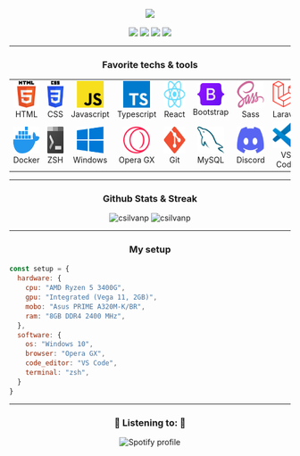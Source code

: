 <p align="center">
   
<img src="https://readme-typing-svg.herokuapp.com?font=Jetbrains+Mono&color=%23FDB927&size=26&center=true&vCenter=true&width=650&lines=Hi%2C+I'm+Cau%C3%A3+Silva!;Front-End+developer;Computer+Science+student"/>
   
</p>

<p align="center">
   <a href="https://www.linkedin.com/in/cauã-v-silva/"><img src="https://img.shields.io/badge/-Cauã%20Silva-0077B5?style=for-the-badge&logo=Linkedin&logoColor=white"/></a>
   <a href="mailto:csilvanp@gmail.com"><img src="https://img.shields.io/badge/-csilvanp@gmail.com-D14836?style=for-the-badge&logo=Gmail&logoColor=white"/></a>
   <a href="https://instagram.com/cauavsilva"><img src="https://img.shields.io/badge/-@cauavsilva-E4405F?style=for-the-badge&logo=Instagram&logoColor=white"/></a>
   <a href="https://www.facebook.com/profile.php?id=100028612230071&viewas=100000686899395"><img src="https://img.shields.io/badge/-Cauã%20Silva-1877F2?style=for-the-badge&logo=Facebook&logoColor=white"/></a>
</p>
<hr/>

<h3 align="center">Favorite techs & tools</h3>
  <table align="center">
  <tr>
    <td align="center" width="96">
      <img src="./img/html.svg" width="48" height="48" alt="HTML" />
      <br>HTML
    </td>
    <td align="center" width="96">
      <img src="./img/css.svg" width="48" height="48" alt="CSS" />
      <br>CSS
    </td>
    <td align="center" width="96">
      <img src="./img/javascript.svg" width="48" height="48" alt="Javascript" />
      <br>Javascript
    </td>
    <td align="center" width="96">
      <img src="./img/typescript.svg" width="48" height="48" alt="Typescript" />
      <br>Typescript
    </td>
    <td align="center" width="96">
        <img src="./img/react.svg" width="48" height="48" alt="React" />
      <br>React
    </td>
    <td align="center" width="96">
        <img src="./img/bootstrap.svg" width="48" height="40" alt="Bootstrap" />
      <br>Bootstrap
    </td>
    <td align="center" width="96">
        <img src="./img/sass.svg" width="48" height="48" alt="Sass" />
      <br>Sass
    </td>
    <td align="center" width="96">
        <img src="./img/laravel.svg" width="48" height="48" alt="Laravel" />
      <br>Laravel
    </td>
    <td align="center" width="96">
        <img src="./img/php.svg" width="48" height="48" alt="PHP" />
      <br>PHP
    </td>
  </tr>
  <tr>
    <td align="center" width="96"> 
        <img src="./img/docker.svg" width="48" height="48" alt="Docker" />
      <br>Docker
    </td>
    <td align="center" width="96">
        <img src="./img/zsh.svg" width="48" height="48" alt="ZSH" />
      <br>ZSH
    </td>
    <td align="center"  width="96">
        <img src="./img/windows.svg" width="48" height="48" alt="Windows" />
      <br>Windows
    </td>
    <td align="center"  width="96">
        <img src="./img/opera-gx.svg" width="48" height="48" alt="Opera GX" />
      <br>Opera GX
    </td>
    <td align="center" width="96">
        <img src="./img/git.svg" width="48" height="48" alt="Git" />
      <br>Git
    </td>
    <td align="center"  width="96">
        <img src="./img/mysql.svg" width="48" height="48" alt="MySQL" />
      <br>MySQL
    </td>
    <td align="center" width="96">
        <img src="./img/discord.svg" width="48" height="48" alt="Discord" />
      <br>Discord
    </td>
    <td align="center" width="96">
        <img src="./img/vs-code.svg" width="48" height="48" alt="VS Code" />
      <br>VS Code
    </td>
    <td align="center" width="96">
        <img src="./img/wordpress.svg" width="48" height="48" alt="Wordpress" />
      <br>Wordpress
    </td>
  </tr>
</table>
<hr/>

<h3 align="center">Github Stats & Streak</h3>

<p align="center"> 
  <img src="https://github-readme-stats.vercel.app/api?username=csilvanp&count_private=true&show_icons=true&theme=dracula" alt="csilvanp" width="400"/> 
  <img src="https://github-readme-stats.vercel.app/api/top-langs/?username=csilvanp&&langs_count=8&layout=compact&theme=dracula" alt="csilvanp" height="157"/>   
</p>
<hr/>
<h3 align="center">My setup</h3>

  ```js
  const setup = {
    hardware: {
      cpu: "AMD Ryzen 5 3400G",
      gpu: "Integrated (Vega 11, 2GB)",
      mobo: "Asus PRIME A320M-K/BR",
      ram: "8GB DDR4 2400 MHz", 
    },
    software: {
      os: "Windows 10",
      browser: "Opera GX",
      code_editor: "VS Code",
      terminal: "zsh",
    }
  }
  ```
  
<hr/>
<h3 align="center">🎵 Listening to: 🎵</h3>
<p align="center">  
   <img src="https://readme-spotify-status-sooty.vercel.app/api/run-spotify-status" alt="Spotify profile" width="400"/>
<p/>



